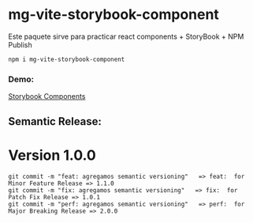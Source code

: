 # mg-vite-storybook-component
Este paquete sirve para practicar react components + StoryBook + NPM Publish 

```
npm i mg-vite-storybook-component
```

### Demo: 
[Storybook Components](https://infomarcy.github.io/react-storybook-exaample)


## Semantic Release:
# Version 1.0.0
```
git commit -m "feat: agregamos semantic versioning"   => feat:  for Minor Feature Release => 1.1.0
git commit -m "fix: agregamos semantic versioning"   => fix:  for Patch Fix Release => 1.0.1
git commit -m "perf: agregamos semantic versioning"   => perf:  for Major Breaking Release => 2.0.0
```

